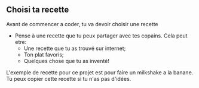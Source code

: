## Choisi ta recette

Avant de commencer a coder, tu va devoir choisir une recette

+ Pense à une recette que tu peux partager avec tes copains. Cela peut etre:
	+ Une recette que tu as trouvé sur internet;
	+ Ton plat favoris;
	+ Quelques chose que tu as inventé!

L'exemple de recette pour ce projet est pour faire un milkshake a la banane. Tu peux copier cette recette si tu n'as pas d'idées.

